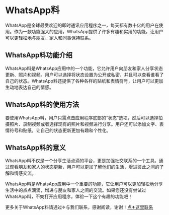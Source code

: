 # WhatsApp料

WhatsApp是全球最受欢迎的即时通讯应用程序之一，每天都有数十亿的用户在使用。作为一款功能强大的应用，WhatsApp提供了许多有趣和实用的功能，让用户可以更轻松地与朋友、家人和同事保持联系。

## WhatsApp料功能介绍

WhatsApp料是WhatsApp应用中的一个功能，它允许用户向朋友和家人分享状态更新、照片和视频。用户可以选择将状态设置为公开或私密，并且可以查看谁看了自己的状态。WhatsApp料还提供了各种各样的贴纸和表情符号，让用户可以更加生动地表达自己的情感。

## WhatsApp料的使用方法

要使用WhatsApp料，用户只需点击应用程序底部的“状态”选项，然后可以选择拍摄照片、录制视频或者选择现有的照片和视频进行分享。用户还可以添加文字、表情符号和贴纸，让自己的状态更新更加有趣和个性化。

## WhatsApp料的意义

WhatsApp料不仅是一个分享生活点滴的平台，更是加强社交联系的一个工具。通过观看朋友和家人的状态更新，用户可以更加了解他们的生活，增进彼此之间的了解和情感交流。

WhatsApp料是WhatsApp应用中一个重要的功能，它让用户可以更加轻松地分享生活中的点点滴滴，增进与朋友和家人之间的交流。如果您还没有尝试过WhatsApp料，不妨打开应用程序，体验一下这个有趣的功能吧！

更多关于WhatsApp料请通过✈与我们联系，感谢阅读，谢谢！[点✈这里联系](https://add.k02.cc)